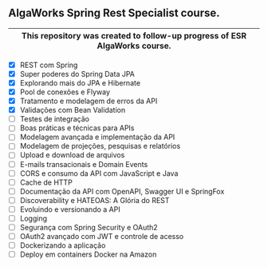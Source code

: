 ## AlgaWorks Spring Rest Specialist course.

| This repository was created to follow-up progress of ESR AlgaWorks course. |
|----------------------------------------------------------------------------|


- [x] REST com Spring
- [x] Super poderes do Spring Data JPA
- [x] Explorando mais do JPA e Hibernate
- [x] Pool de conexões e Flyway
- [x] Tratamento e modelagem de erros da API
- [x] Validações com Bean Validation
- [ ] Testes de integração
- [ ] Boas práticas e técnicas para APIs
- [ ] Modelagem avançada e implementação da API
- [ ] Modelagem de projeções, pesquisas e relatórios
- [ ] Upload e download de arquivos
- [ ] E-mails transacionais e Domain Events
- [ ] CORS e consumo da API com JavaScript e Java
- [ ] Cache de HTTP
- [ ] Documentação da API com OpenAPI, Swagger UI e SpringFox
- [ ] Discoverability e HATEOAS: A Glória do REST
- [ ] Evoluindo e versionando a API
- [ ] Logging
- [ ] Segurança com Spring Security e OAuth2
- [ ] OAuth2 avançado com JWT e controle de acesso
- [ ] Dockerizando a aplicação
- [ ] Deploy em containers Docker na Amazon